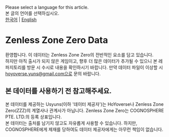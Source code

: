 Please select a language for this article.<br>
본 글의 언어를 선택하십시오.<br>
[한국어](#) | [English](#)

# Zenless Zone Zero Data
환영합니다. 이 데이터는 Zenless Zone Zero의 전반적인 요소를 담고 있습니다.<br>하지만 아직 출시가 되지 않은 게임이고, 향후 더 많은 데이터가 추가될 수 있으니 본 레파지토리를 방문 시 수시로 내용을 확인하시기 바랍니다. 만약 데이터 파일이 이상할 시 hoyoverse.yuns@gmail.com으로 문의 바랍니다.

## 본 데이터를 사용하기 전 참고해주세요.
본 데이터를 제공하는 Usyuns(이하 '데이터 제공자')는 HoYoverse나 Zenless Zone Zero(ZZZ)의 계열사나 관계사가 아닙니다. Zenless Zone Zero는 COGNOSPHERE PTE. LTD.의 등록 상표입니다.<br>본 데이터는 출처를 남기지 않고도 자유롭게 사용할 수 있습니다. 하지만, COGNOSPHERE에게 제재를 당하여도 데이터 제공자에게는 아무런 책임이 없습니다.
